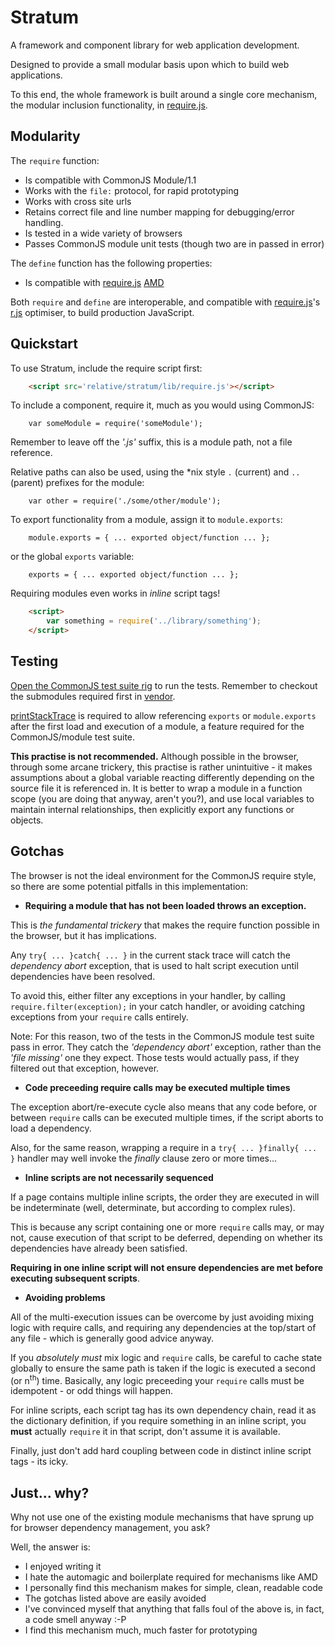# Stratum

A framework and component library for web application development.

Designed to provide a small modular basis upon which to build web applications.

To this end, the whole framework is built around a single core mechanism, the
modular inclusion functionality, in [require.js](./lib/require.js).

## Modularity

The `require` function:
* Is compatible with CommonJS Module/1.1
* Works with the `file:` protocol, for rapid prototyping
* Works with cross site urls
* Retains correct file and line number mapping for debugging/error handling.
* Is tested in a wide variety of browsers
* Passes CommonJS module unit tests (though two are in passed in error)

The `define` function has the following properties:
* Is compatible with [require.js](http://requirejs.org)
[AMD](http://requirejs.org/docs/whyamd.html)

Both `require` and `define` are interoperable, and compatible with
[require.js](http://requirejs.org)'s [r.js](https://github.com/jrburke/r.js)
optimiser, to build production JavaScript.

## Quickstart

To use Stratum, include the require script first:

``` HTML
	<script src='relative/stratum/lib/require.js'></script>
```


To include a component, require it, much as you would using CommonJS:

``` JS
	var someModule = require('someModule');
```

Remember to leave off the *'.js'* suffix, this is a module path, not a file
reference.


Relative paths can also be used, using the *nix style `.` (current) and `..`
(parent) prefixes for the module:

``` JS
	var other = require('./some/other/module');
```


To export functionality from a module, assign it to `module.exports`:

``` JS
	module.exports = { ... exported object/function ... };
```


or the global `exports` variable:

``` JS
	exports = { ... exported object/function ... };
```

Requiring modules even works in *inline* script tags!

``` HTML
	<script>
		var something = require('../library/something');
	</script>
```


## Testing

[Open the CommonJS test suite rig](./test/require/commonjs/index.html) to run
the tests. Remember to checkout the submodules required first in
[vendor](./vendor).

[printStackTrace](https://github.com/stacktracejs/stacktrace.js) is required to
allow referencing `exports` or `module.exports` after the first load and
execution of a module, a feature required for the CommonJS/module test suite.

**This practise is not recommended.**
Although possible in the browser, through some arcane trickery, this practise is
rather unintuitive - it makes assumptions about a global variable reacting
differently depending on the source file it is referenced in.  It is better to
wrap a module in a function scope (you are doing that anyway, aren't you?), and
use local variables to maintain internal relationships, then explicitly export
any functions or objects.


## Gotchas

The browser is not the ideal environment for the CommonJS require style, so
there are some potential pitfalls in this implementation:

- **Requiring a module that has not been loaded throws an exception.**

This is *the fundamental trickery* that makes the require function possible in
the browser, but it has implications.

Any `try{ ... }catch{ ... }` in the current stack trace will catch the
*dependency abort* exception, that is used to halt script execution until
dependencies have been resolved.

To avoid this, either filter any exceptions in your handler, by calling
`require.filter(exception);` in your catch handler, or avoiding catching
exceptions from your `require` calls entirely.

Note: For this reason, two of the tests in the CommonJS module test suite pass
in error.  They catch the *'dependency abort'* exception, rather than the *'file
missing'* one they expect.  Those tests would actually pass, if they filtered
out that exception, however.

- **Code preceeding require calls may be executed multiple times**

The exception abort/re-execute cycle also means that any code before, or between
`require` calls can be executed multiple times, if the script aborts to load a
dependency.

Also, for the same reason, wrapping a require in a `try{ ... }finally{ ... }`
handler may well invoke the *finally* clause zero or more times...

- **Inline scripts are not necessarily sequenced**

If a page contains multiple inline scripts, the order they are executed in will
be indeterminate (well, determinate, but according to complex rules).

This is because any script containing one or more `require` calls may, or may
not, cause execution of that script to be deferred, depending on whether its
dependencies have already been satisfied.

**Requiring in one inline script will not ensure dependencies are
met before executing subsequent scripts**.

- **Avoiding problems**

All of the multi-execution issues can be overcome by just avoiding mixing logic
with require calls, and requiring any dependencies at the top/start of any
file - which is generally good advice anyway.

If you *absolutely must* mix logic and `require` calls, be careful to cache state
globally to ensure the same path is taken if the logic is executed a second
(or n<sup>th</sup>) time.  Basically, any logic preceeding your `require` calls
must be idempotent - or odd things will happen.

For inline scripts, each script tag has its own dependency chain, read it as the
dictionary definition, if you require something in an inline script, you
**must** actually `require` it in that script, don't assume it is available.

Finally, just don't add hard coupling between code in distinct inline script
tags - its icky.


## Just... why?

Why not use one of the existing module mechanisms that have sprung up for
browser dependency management, you ask?

Well, the answer is:

* I enjoyed writing it
* I hate the automagic and boilerplate required for mechanisms like AMD
* I personally find this mechanism makes for simple, clean, readable code
* The gotchas listed above are easily avoided
* I've convinced myself that anything that falls foul of the above is, in fact,
a code smell anyway :-P
* I find this mechanism much, much faster for prototyping
